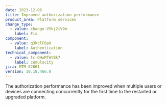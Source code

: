 ```yaml
---
date: 2023-12-06
title: Improved authorization performance
product_area: Platform services
change_type:
  - value: change-VSkj2iV9m
    label: Fix
component:
  - value: q3kclF6pO
    label: Authentication
technical_component:
  - value: tc-QHwMfWtBk7
    label: cumulocity
jira: MTM-52061
version: 10.18.466.0
---
```

The authorization performance has been improved when multiple users or devices are connecting concurrently for the first time to the restarted or upgraded platform.